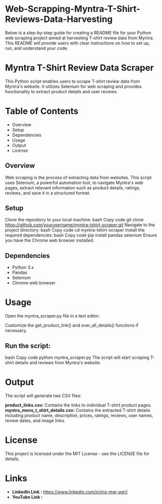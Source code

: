 # Web-Scrapping-Myntra-T-Shirt-Reviews-Data-Harvesting

Below is a step-by-step guide for creating a README file for your Python web scraping project aimed at harvesting T-shirt review data from Myntra. This README will provide users with clear instructions on how to set up, run, and understand your code.

# Myntra T-Shirt Review Data Scraper

This Python script enables users to scrape T-shirt review data from Myntra's website. It utilizes Selenium for web scraping and provides functionality to extract product details and user reviews.

# Table of Contents

* Overview
* Setup
* Dependencies
* Usage
* Output
* License

## Overview

Web scraping is the process of extracting data from websites. This script uses Selenium, a powerful automation tool, to navigate Myntra's web pages, extract relevant information such as product details, ratings, reviews, and save it in a structured format.

## Setup

Clone the repository to your local machine:
bash
Copy code
git clone https://github.com/yourusername/myntra-tshirt-scraper.git
Navigate to the project directory:
bash
Copy code
cd myntra-tshirt-scraper
Install the required dependencies:
bash
Copy code
pip install pandas selenium
Ensure you have the Chrome web browser installed.

## Dependencies

* Python 3.x
* Pandas
* Selenium
* Chrome web browser
  
# Usage

Open the myntra_scraper.py file in a text editor.

Customize the get_product_link() and over_all_details() functions if necessary.

## Run the script:

bash
Copy code
python myntra_scraper.py
The script will start scraping T-shirt details and reviews from Myntra's website.

# Output

The script will generate two CSV files:

**product_links.csv:** Contains the links to individual T-shirt product pages.
**myntra_mens_t_shirt_details.csv:** Contains the extracted T-shirt details including product name, description, prices, ratings, reviews, user names, review dates, and image links.

# License

This project is licensed under the MIT License - see the LICENSE file for details.

# Links 

* **LinkedIn Link :** https://www.linkedin.com/in/ms-mgr-agri/
* **YouTube Link  :**

